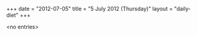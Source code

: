 +++
date = "2012-07-05"
title = "5 July 2012 (Thursday)"
layout = "daily-diet"
+++

<p>&lt;no entries&gt;</p>